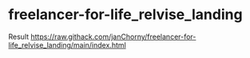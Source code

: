 # freelancer-for-life_relvise_landing


Result https://raw.githack.com/janChorny/freelancer-for-life_relvise_landing/main/index.html

